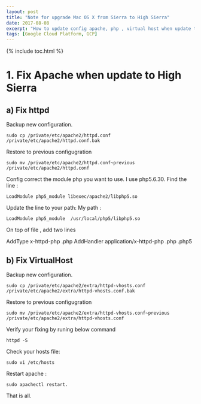 ```yaml
---
layout: post
title: "Note for upgrade Mac OS X from Sierra to High Sierra"
date: 2017-08-08
excerpt: "How to update config apache, php , virtual host when update to High Sierra"
tags: [Google Cloud Platform, GCP]
---
```


{% include toc.html %}

# 1. Fix Apache when update to High Sierra

## a) Fix httpd
Backup new configuration.

```
sudo cp /private/etc/apache2/httpd.conf /private/etc/apache2/httpd.conf.bak

```
Restore to previous configugration

```
sudo mv /private/etc/apache2/httpd.conf~previous /private/etc/apache2/httpd.conf
```
Config correct the module php you want to use.
I use php5.6.30.
Find the line :
```
LoadModule php5_module libexec/apache2/libphp5.so

```

Update the line to your path:
My path : 

```
LoadModule php5_module  /usr/local/php5/libphp5.so

```
On top of file , add two lines

AddType x-httpd-php .php
AddHandler application/x-httpd-php .php .php5

## b) Fix VirtualHost

Backup new configuration.

```
sudo cp /private/etc/apache2/extra/httpd-vhosts.conf /private/etc/apache2/extra/httpd-vhosts.conf.bak
```
Restore to previous configugration
```
sudo mv /private/etc/apache2/extra/httpd-vhosts.conf~previous /private/etc/apache2/extra/httpd-vhosts.conf
```
Verify your fixing by runing below command
```
httpd -S
```
Check your hosts file: 
```
sudo vi /etc/hosts
```

Restart apache : 
```
sudo apachectl restart.
```
That is all.



